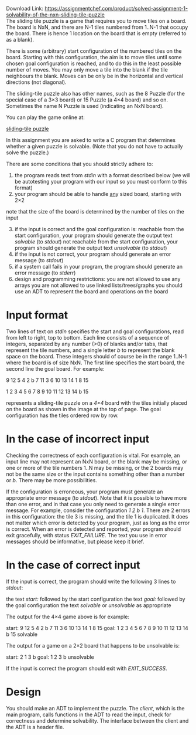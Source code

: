 Download Link: https://assignmentchef.com/product/solved-assignment-1-solvability-of-the-nxn-sliding-tile-puzzle
<br>
The sliding tile puzzle is a game that requires you to move tiles on a board. The board is NxN, and there are N-1 tiles numbered from 1..N-1 that occupy the board. There is hence 1 location on the board that is empty (referred to as a blank).

There is some (arbitrary) start configuration of the numbered tiles on the board. Starting with this configuration, the aim is to move tiles until some chosen goal configuration is reached, and to do this in the least possible number of moves. You may only move a tile into the blank if the tile neighbours the blank. Moves can be only be in the horizontal and vertical directions (not diagonal).

The sliding-tile puzzle also has other names, such as the 8 Puzzle (for the special case of a 3×3 board) or 15 Puzzle (a 4×4 board) and so on. Sometimes the name N Puzzle is used (indicating an NxN board).

You can play the game online at:

<a href="http://www.funmin.com/online-games/n-puzzle/">sliding-tile puzzle</a>

In this assignment you are asked to write a C program that determines whether a given puzzle is solvable. (Note that you do not have to actually solve the puzzle.)

There are some conditions that you should strictly adhere to:

<ol>

 <li>the program reads text from <em>stdin</em> with a format described below (we will be autotesting your program with our input so you must conform to this format)</li>

 <li>your program should be able to handle <u>an</u>y sized board, starting with 2×2</li>

</ol>

note that the size of the board is determined by the number of tiles on the input

<ol start="3">

 <li>if the input is correct and the goal configuration is: reachable from the start configuration, your program should generate the output text <em>solvable</em> (to <em>stdout</em>) not reachable from the start configuration, your program should generate the output text <em>unsolvable</em> (to <em>stdout</em>)</li>

 <li>if the input is not correct, your program should generate an error message (to <em>stdout</em>)</li>

 <li>if a system call fails in your program, the program should generate an error message (to <em>stderr</em>)</li>

 <li>design and programming restrictions: you are not allowed to use any arrays you are not allowed to use linked lists/trees/graphs you should use an ADT to represent the board and operations on the board</li>

</ol>

<h1>Input format</h1>

Two lines of text on <em>stdin</em> specifies the start and goal configurations, read from left to right, top to bottom. Each line consists of a sequence of integers, separated by any number (&gt;0) of blanks and/or tabs, that represent the tile numbers, and a single letter <em>b</em> to represent the blank space on the board. These integers should of course be in the range 1..N-1 where the board is of size NxN. The first line specifies the start board, the second line the goal board. For example:

9 12 5 4 2 b 7 11 3 6 10 13 14 1 8 15

1 2 3 4 5 6 7 8 9 10 11 12 13 14 b 15

represents a sliding-tile puzzle on a <em>4×4</em> board with the tiles initially placed on the board as shown in the image at the top of page. The goal configuration has the tiles ordered row by row.

<h1>In the case of incorrect input</h1>

Checking the correctness of each configuration is vital. For example, an input line may not represent an NxN board, or the blank may be missing, or one or more of the tile numbers 1..N may be missing, or the 2 boards may not be the same size or the input contains something other than a number or <em>b</em>. There may be more possibilities.

If the configuration is erroneous, your program must generate an appropriate error message (to <em>stdout</em>). Note that it is possible to have more than one error, and in that case you only need to generate a single error message. For example, consider the configuration <em>1 2 b 1</em>. There are 2 errors in this configuration: the tile 3 is missing, and the tile 1 is duplicated. It does not matter which error is detected by your program, just as long as the error is correct. When an error is detected and reported, your program should exit gracefully, with status <em>EXIT_FAILURE</em>. The text you use in error messages should be informative, but please keep it brief.

<h1>In the case of correct input</h1>

If the input is correct, the program should write the following 3 lines to <em>stdout</em>:

the text <em>start:</em> followed by the start configuration the text <em>goal:</em> followed by the goal configuration the text <em>solvable</em> or <em>unsolvable</em> as appropriate

The output for the 4×4 game above is for example:

start: 9 12 5 4 2 b 7 11 3 6 10 13 14 1 8 15  goal: 1 2 3 4 5 6 7 8 9 10 11 12 13 14 b 15  solvable

The output for a game on a 2×2 board that happens to be unsolvable is:

start: 2 1 3 b goal: 1 2 3 b unsolvable

If the input is correct the program should exit with <em>EXIT_SUCCESS</em>.

<h1>Design</h1>

You should make an ADT to implement the puzzle. The <em>client</em>, which is the main program, calls functions in the ADT to read the input, check for correctness and determine solvability. The interface between the client and the ADT is a header file.


